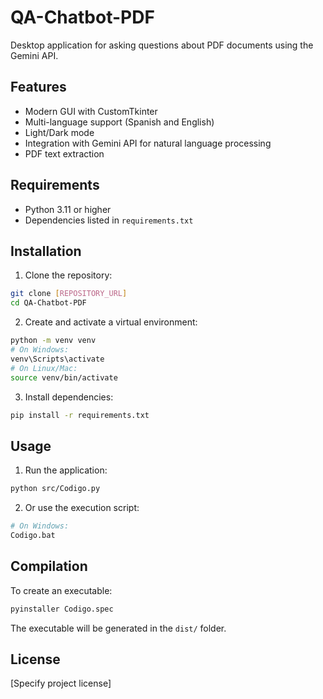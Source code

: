 # QA-Chatbot-PDF

Desktop application for asking questions about PDF documents using the Gemini API.

## Features

- Modern GUI with CustomTkinter
- Multi-language support (Spanish and English)
- Light/Dark mode
- Integration with Gemini API for natural language processing
- PDF text extraction

## Requirements

- Python 3.11 or higher
- Dependencies listed in `requirements.txt`

## Installation

1. Clone the repository:
```bash
git clone [REPOSITORY_URL]
cd QA-Chatbot-PDF
```

2. Create and activate a virtual environment:
```bash
python -m venv venv
# On Windows:
venv\Scripts\activate
# On Linux/Mac:
source venv/bin/activate
```

3. Install dependencies:
```bash
pip install -r requirements.txt
```

## Usage

1. Run the application:
```bash
python src/Codigo.py
```

2. Or use the execution script:
```bash
# On Windows:
Codigo.bat
```

## Compilation

To create an executable:
```bash
pyinstaller Codigo.spec
```

The executable will be generated in the `dist/` folder.

## License

[Specify project license] 